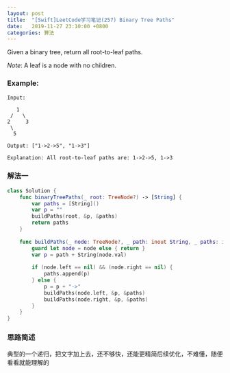 ```yaml
---
layout: post
title:  "[Swift]LeetCode学习笔记(257) Binary Tree Paths"
date:   2019-11-27 23:10:00 +0800
categories: 算法
---
```


Given a binary tree, return all root-to-leaf paths.

*Note*: A leaf is a node with no children.

### Example:

```
Input:

   1
 /   \
2     3
 \
  5

Output: ["1->2->5", "1->3"]

Explanation: All root-to-leaf paths are: 1->2->5, 1->3
```

### 解法一

```swift
class Solution {
    func binaryTreePaths(_ root: TreeNode?) -> [String] {
        var paths = [String]()
        var p = ""
        buildPaths(root, &p, &paths)
        return paths
    }
    
    func buildPaths(_ node: TreeNode?, _ path: inout String, _ paths: inout [String]) {
        guard let node = node else { return }
        var p = path + String(node.val)
        
        if (node.left == nil) && (node.right == nil) {
            paths.append(p)
        } else {
            p = p + "->"
            buildPaths(node.left, &p, &paths)
            buildPaths(node.right, &p, &paths)
        }
    }
}
```

### 思路简述

典型的一个递归，把文字加上去，还不够快，还能更精简后续优化，不难懂，随便看看就能理解的

